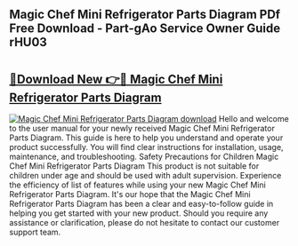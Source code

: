 ## Magic Chef Mini Refrigerator Parts Diagram PDf Free Download - Part-gAo Service Owner Guide rHU03

# <h2><a href="http://dfq202.blite.top/?on=Magic+Chef+Mini+Refrigerator+Parts+Diagram">🔗Download New 👉🔴 Magic Chef Mini Refrigerator Parts Diagram</a></h2>

[![Magic Chef Mini Refrigerator Parts Diagram download](https://i.imgur.com/lujVjoI.png)](http://dfq202.blite.top/?on=Magic+Chef+Mini+Refrigerator+Parts+Diagram)
Hello and welcome to the user manual for your newly received Magic Chef Mini Refrigerator Parts Diagram. This guide is here to help you understand and operate your product successfully. You will find clear instructions for installation, usage, maintenance, and troubleshooting. Safety Precautions for Children Magic Chef Mini Refrigerator Parts Diagram This product is not suitable for children under age and should be used with adult supervision. Experience the efficiency of list of features while using your new Magic Chef Mini Refrigerator Parts Diagram. It's our hope that the Magic Chef Mini Refrigerator Parts Diagram has been a clear and easy-to-follow guide in helping you get started with your new product. Should you require any assistance or clarification, please do not hesitate to contact our customer support team.
